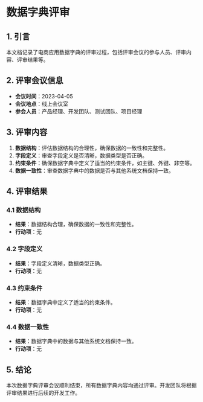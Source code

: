 # 数据字典评审

## 1. 引言

本文档记录了电商应用数据字典的评审过程，包括评审会议的参与人员、评审内容、评审结果等。

## 2. 评审会议信息

- **会议时间**：2023-04-05
- **会议地点**：线上会议室
- **参会人员**：产品经理、开发团队、测试团队、项目经理

## 3. 评审内容

1. **数据结构**：评估数据结构的合理性，确保数据的一致性和完整性。
2. **字段定义**：审查字段定义是否清晰，数据类型是否正确。
3. **约束条件**：确保数据字典中定义了适当的约束条件，如主键、外键、非空等。
4. **数据一致性**：审查数据字典中的数据是否与其他系统文档保持一致。

## 4. 评审结果

### 4.1 数据结构

- **结果**：数据结构合理，确保数据的一致性和完整性。
- **行动项**：无

### 4.2 字段定义

- **结果**：字段定义清晰，数据类型正确。
- **行动项**：无

### 4.3 约束条件

- **结果**：数据字典中定义了适当的约束条件。
- **行动项**：无

### 4.4 数据一致性

- **结果**：数据字典中的数据与其他系统文档保持一致。
- **行动项**：无

## 5. 结论

本次数据字典评审会议顺利结束，所有数据字典内容均通过评审。开发团队将根据评审结果进行后续的开发工作。